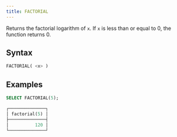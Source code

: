 ```yaml
---
title: FACTORIAL
---
```


Returns the factorial logarithm of `x`. If `x` is less than or equal to 0, the function returns 0.

## Syntax

```sql
FACTORIAL( <x> )
```

## Examples

```sql
SELECT FACTORIAL(5);

┌──────────────┐
│ factorial(5) │
├──────────────┤
│          120 │
└──────────────┘
```